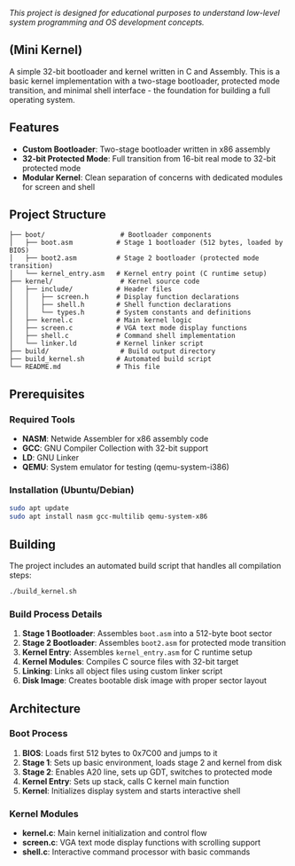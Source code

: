 *This project is designed for educational purposes to understand low-level system programming and OS development concepts.*

## (Mini Kernel)

A simple 32-bit bootloader and kernel written in C and Assembly. This is a basic kernel implementation with a two-stage bootloader, protected mode transition, and minimal shell interface - the foundation for building a full operating system.


##  Features

- **Custom Bootloader**: Two-stage bootloader written in x86 assembly
- **32-bit Protected Mode**: Full transition from 16-bit real mode to 32-bit protected mode
- **Modular Kernel**: Clean separation of concerns with dedicated modules for screen and shell

##  Project Structure

```
├── boot/                   # Bootloader components
│   ├── boot.asm           # Stage 1 bootloader (512 bytes, loaded by BIOS)
│   ├── boot2.asm          # Stage 2 bootloader (protected mode transition)
│   └── kernel_entry.asm   # Kernel entry point (C runtime setup)
├── kernel/                 # Kernel source code
│   ├── include/           # Header files
│   │   ├── screen.h       # Display function declarations
│   │   ├── shell.h        # Shell function declarations
│   │   └── types.h        # System constants and definitions
│   ├── kernel.c           # Main kernel logic
│   ├── screen.c           # VGA text mode display functions
│   ├── shell.c            # Command shell implementation
│   └── linker.ld          # Kernel linker script
├── build/                  # Build output directory
├── build_kernel.sh        # Automated build script
└── README.md              # This file
```

##  Prerequisites

### Required Tools
- **NASM**: Netwide Assembler for x86 assembly code
- **GCC**: GNU Compiler Collection with 32-bit support
- **LD**: GNU Linker
- **QEMU**: System emulator for testing (qemu-system-i386)

### Installation (Ubuntu/Debian)
```bash
sudo apt update
sudo apt install nasm gcc-multilib qemu-system-x86
```

## Building

The project includes an automated build script that handles all compilation steps:

```bash
./build_kernel.sh
```

### Build Process Details

1. **Stage 1 Bootloader**: Assembles `boot.asm` into a 512-byte boot sector
2. **Stage 2 Bootloader**: Assembles `boot2.asm` for protected mode transition
3. **Kernel Entry**: Assembles `kernel_entry.asm` for C runtime setup
4. **Kernel Modules**: Compiles C source files with 32-bit target
5. **Linking**: Links all object files using custom linker script
6. **Disk Image**: Creates bootable disk image with proper sector layout



##  Architecture

### Boot Process
1. **BIOS**: Loads first 512 bytes to 0x7C00 and jumps to it
2. **Stage 1**: Sets up basic environment, loads stage 2 and kernel from disk
3. **Stage 2**: Enables A20 line, sets up GDT, switches to protected mode
4. **Kernel Entry**: Sets up stack, calls C kernel main function
5. **Kernel**: Initializes display system and starts interactive shell

### Kernel Modules
- **kernel.c**: Main kernel initialization and control flow
- **screen.c**: VGA text mode display functions with scrolling support
- **shell.c**: Interactive command processor with basic commands


